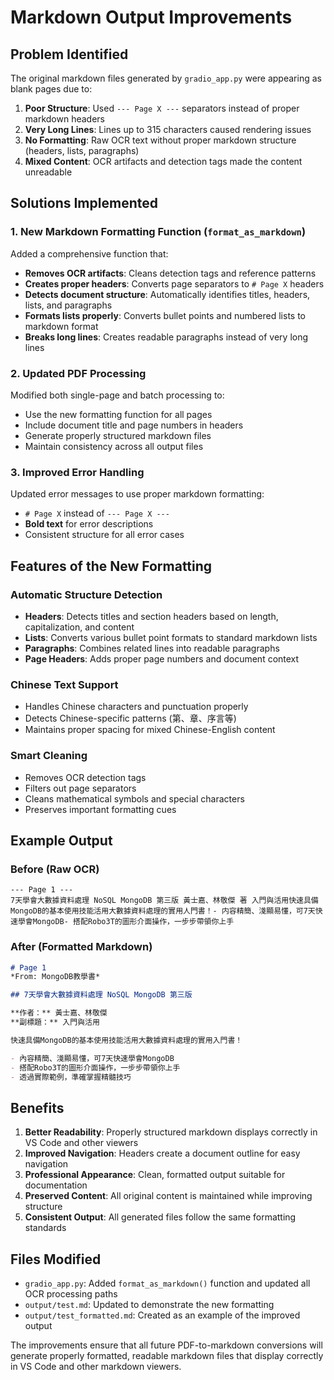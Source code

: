 # Markdown Output Improvements

## Problem Identified

The original markdown files generated by `gradio_app.py` were appearing as blank pages due to:

1. **Poor Structure**: Used `--- Page X ---` separators instead of proper markdown headers
2. **Very Long Lines**: Lines up to 315 characters caused rendering issues
3. **No Formatting**: Raw OCR text without proper markdown structure (headers, lists, paragraphs)
4. **Mixed Content**: OCR artifacts and detection tags made the content unreadable

## Solutions Implemented

### 1. New Markdown Formatting Function (`format_as_markdown`)

Added a comprehensive function that:
- **Removes OCR artifacts**: Cleans detection tags and reference patterns
- **Creates proper headers**: Converts page separators to `# Page X` headers
- **Detects document structure**: Automatically identifies titles, headers, lists, and paragraphs
- **Formats lists properly**: Converts bullet points and numbered lists to markdown format
- **Breaks long lines**: Creates readable paragraphs instead of very long lines

### 2. Updated PDF Processing

Modified both single-page and batch processing to:
- Use the new formatting function for all pages
- Include document title and page numbers in headers
- Generate properly structured markdown files
- Maintain consistency across all output files

### 3. Improved Error Handling

Updated error messages to use proper markdown formatting:
- `# Page X` instead of `--- Page X ---`
- **Bold text** for error descriptions
- Consistent structure for all error cases

## Features of the New Formatting

### Automatic Structure Detection
- **Headers**: Detects titles and section headers based on length, capitalization, and content
- **Lists**: Converts various bullet point formats to standard markdown lists
- **Paragraphs**: Combines related lines into readable paragraphs
- **Page Headers**: Adds proper page numbers and document context

### Chinese Text Support
- Handles Chinese characters and punctuation properly
- Detects Chinese-specific patterns (第、章、序言等)
- Maintains proper spacing for mixed Chinese-English content

### Smart Cleaning
- Removes OCR detection tags
- Filters out page separators
- Cleans mathematical symbols and special characters
- Preserves important formatting cues

## Example Output

### Before (Raw OCR)
```
--- Page 1 ---
7天學會大數據資料處理 NoSQL MongoDB 第三版 黃士嘉、林敬傑 著 入門與活用快速具備MongoDB的基本使用技能活用大數據資料處理的實用人門書！- 内容精簡、淺顯易懂，可7天快速學會MongoDB- 搭配Robo3T的圖形介面操作，一步步帶領你上手
```

### After (Formatted Markdown)
```markdown
# Page 1
*From: MongoDB教學書*

## 7天學會大數據資料處理 NoSQL MongoDB 第三版

**作者：** 黃士嘉、林敬傑  
**副標題：** 入門與活用

快速具備MongoDB的基本使用技能活用大數據資料處理的實用入門書！

- 內容精簡、淺顯易懂，可7天快速學會MongoDB
- 搭配Robo3T的圖形介面操作，一步步帶領你上手
- 透過實際範例，準確掌握精髓技巧
```

## Benefits

1. **Better Readability**: Properly structured markdown displays correctly in VS Code and other viewers
2. **Improved Navigation**: Headers create a document outline for easy navigation
3. **Professional Appearance**: Clean, formatted output suitable for documentation
4. **Preserved Content**: All original content is maintained while improving structure
5. **Consistent Output**: All generated files follow the same formatting standards

## Files Modified

- `gradio_app.py`: Added `format_as_markdown()` function and updated all OCR processing paths
- `output/test.md`: Updated to demonstrate the new formatting
- `output/test_formatted.md`: Created as an example of the improved output

The improvements ensure that all future PDF-to-markdown conversions will generate properly formatted, readable markdown files that display correctly in VS Code and other markdown viewers.